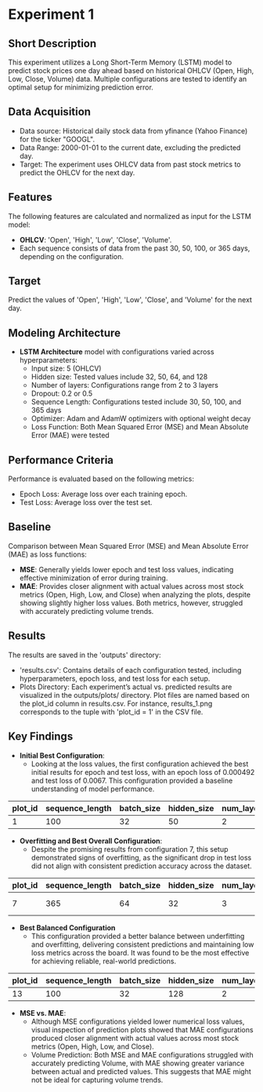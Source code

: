 # Experiment 1

## Short Description
This experiment utilizes a Long Short-Term Memory (LSTM) model to predict stock prices one day ahead based on historical OHLCV (Open, High, Low, Close, Volume) data. 
Multiple configurations are tested to identify an optimal setup for minimizing prediction error.

## Data Acquisition
- Data source: Historical daily stock data from yfinance (Yahoo Finance) for the ticker "GOOGL".
- Data Range: 2000-01-01 to the current date, excluding the predicted day.
- Target: The experiment uses OHLCV data from past stock metrics to predict the OHLCV for the next day.


## Features
The following features are calculated and normalized as input for the LSTM model:
- **OHLCV**: 'Open', 'High', 'Low', 'Close', 'Volume'.
- Each sequence consists of data from the past 30, 50, 100, or 365 days, depending on the configuration.

## Target
Predict the values of 'Open', 'High', 'Low', 'Close', and 'Volume' for the next day.

## Modeling Architecture
- **LSTM Architecture** model with configurations varied across hyperparameters:
  - Input size: 5 (OHLCV)
  - Hidden size: Tested values include 32, 50, 64, and 128
  - Number of layers: Configurations range from 2 to 3 layers
  - Dropout: 0.2 or 0.5
  - Sequence Length: Configurations tested include 30, 50, 100, and 365 days
  - Optimizer: Adam and AdamW optimizers with optional weight decay
  - Loss Function: Both Mean Squared Error (MSE) and Mean Absolute Error (MAE) were tested
 
## Performance Criteria
Performance is evaluated based on the following metrics:
- Epoch Loss: Average loss over each training epoch.
- Test Loss: Average loss over the test set.

## Baseline
Comparison between Mean Squared Error (MSE) and Mean Absolute Error (MAE) as loss functions:
- **MSE**: Generally yields lower epoch and test loss values, indicating effective minimization of error during training.
- **MAE**: Provides closer alignment with actual values across most stock metrics (Open, High, Low, and Close) when analyzing the plots, despite showing slightly higher loss values. Both metrics, however, struggled with accurately predicting volume trends.

## Results
The results are saved in the 'outputs' directory:
- 'results.csv': Contains details of each configuration tested, including hyperparameters, epoch loss, and test loss for each setup.
- Plots Directory: Each experiment’s actual vs. predicted results are visualized in the outputs/plots/ directory. Plot files are named based on the plot_id column in results.csv. For instance, results_1.png corresponds to the tuple with 'plot_id = 1' in the CSV file.

## Key Findings
- **Initial Best Configuration**:
  - Looking at the loss values, the first configuration achieved the best initial results for epoch and test loss, with an epoch loss of 0.000492 and test loss of 0.0067. This configuration provided a baseline understanding of model performance.

| plot_id | sequence_length | batch_size | hidden_size | num_layers | dropout | learning_rate | criterion | optimizer | num_epochs | epoch_loss | test_loss |
|---------|-----------------|------------|-------------|------------|---------|---------------|-----------|-----------|------------|------------|-----------|
| 1       | 100             | 32         | 50          | 2          | 0.2     | 0.001         | MSE       | Adam      | 50         | 0.000492   | 0.0067    |

- **Overfitting and Best Overall Configuration**:
  - Despite the promising results from configuration 7, this setup demonstrated signs of overfitting, as the significant drop in test loss did not align with consistent prediction accuracy across the dataset.

| plot_id | sequence_length | batch_size | hidden_size | num_layers | dropout | learning_rate | criterion | optimizer                      | num_epochs | epoch_loss | test_loss |
|---------|-----------------|------------|-------------|------------|---------|---------------|-----------|--------------------------------|------------|------------|-----------|
| 7       | 365             | 64         | 32          | 3          | 0.5     | 0.001         | MSE       | AdamW (with weight_decay=0.01) | 50         | 0.000345   | 0.0239    |

- **Best Balanced Configuration**
  - This configuration provided a better balance between underfitting and overfitting, delivering consistent predictions and maintaining low loss metrics across the board. It was found to be the most effective for achieving reliable, real-world predictions.

| plot_id | sequence_length | batch_size | hidden_size | num_layers | dropout | learning_rate | criterion | optimizer | num_epochs | epoch_loss | test_loss |
|---------|-----------------|------------|-------------|------------|---------|---------------|-----------|-----------|------------|------------|-----------|
| 13      | 100             | 32         | 128         | 2          | 0.2     | 0.0001        | MSE       | Adam      | 200        | 0.000478   | 0.0025    |

- **MSE vs. MAE**:
  - Although MSE configurations yielded lower numerical loss values, visual inspection of prediction plots showed that MAE configurations produced closer alignment with actual values across most stock metrics (Open, High, Low, and Close).
  - Volume Prediction: Both MSE and MAE configurations struggled with accurately predicting Volume, with MAE showing greater variance between actual and predicted values. This suggests that MAE might not be ideal for capturing volume trends.